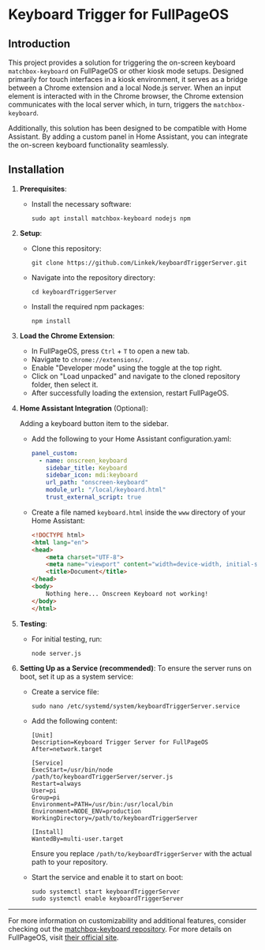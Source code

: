 # Keyboard Trigger for FullPageOS

## Introduction

This project provides a solution for triggering the on-screen keyboard `matchbox-keyboard` on FullPageOS or other kiosk mode setups. Designed primarily for touch interfaces in a kiosk environment, it serves as a bridge between a Chrome extension and a local Node.js server. When an input element is interacted with in the Chrome browser, the Chrome extension communicates with the local server which, in turn, triggers the `matchbox-keyboard`.

Additionally, this solution has been designed to be compatible with Home Assistant. By adding a custom panel in Home Assistant, you can integrate the on-screen keyboard functionality seamlessly.

## Installation

1. **Prerequisites**:
    - Install the necessary software:
      ```
      sudo apt install matchbox-keyboard nodejs npm
      ```

2. **Setup**:
    - Clone this repository:
      ```
      git clone https://github.com/Linkek/keyboardTriggerServer.git
      ```
    - Navigate into the repository directory:
      ```
      cd keyboardTriggerServer
      ```
    - Install the required npm packages:
      ```
      npm install
      ```

3. **Load the Chrome Extension**:
    - In FullPageOS, press `Ctrl` + `T` to open a new tab.
    - Navigate to `chrome://extensions/`.
    - Enable "Developer mode" using the toggle at the top right.
    - Click on "Load unpacked" and navigate to the cloned repository folder, then select it.
    - After successfully loading the extension, restart FullPageOS.

4. **Home Assistant Integration** (Optional):

   Adding a keyboard button item to the sidebar.

    - Add the following to your Home Assistant configuration.yaml:
      ```yaml
      panel_custom:
        - name: onscreen_keyboard
          sidebar_title: Keyboard
          sidebar_icon: mdi:keyboard
          url_path: "onscreen-keyboard"
          module_url: "/local/keyboard.html"
          trust_external_script: true
      ```

    - Create a file named `keyboard.html` inside the `www` directory of your Home Assistant:
      ```html
      <!DOCTYPE html>
      <html lang="en">
      <head>
          <meta charset="UTF-8">
          <meta name="viewport" content="width=device-width, initial-scale=1.0">
          <title>Document</title>
      </head>
      <body>
          Nothing here... Onscreen Keyboard not working! 
      </body>
      </html>
      ```

6. **Testing**:
    - For initial testing, run:
      ```
      node server.js
      ```

7. **Setting Up as a Service (recommended)**:
    To ensure the server runs on boot, set it up as a system service:

    - Create a service file:
      ```
      sudo nano /etc/systemd/system/keyboardTriggerServer.service
      ```

    - Add the following content:
      ```
      [Unit]
      Description=Keyboard Trigger Server for FullPageOS
      After=network.target

      [Service]
      ExecStart=/usr/bin/node /path/to/keyboardTriggerServer/server.js
      Restart=always
      User=pi
      Group=pi
      Environment=PATH=/usr/bin:/usr/local/bin
      Environment=NODE_ENV=production
      WorkingDirectory=/path/to/keyboardTriggerServer

      [Install]
      WantedBy=multi-user.target
      ```

      Ensure you replace `/path/to/keyboardTriggerServer` with the actual path to your repository.

    - Start the service and enable it to start on boot:
      ```
      sudo systemctl start keyboardTriggerServer
      sudo systemctl enable keyboardTriggerServer
      ```

---

For more information on customizability and additional features, consider checking out the [matchbox-keyboard repository](https://github.com/mwilliams03/matchbox-keyboard). For more details on FullPageOS, visit [their official site](https://github.com/guysoft/FullPageOS).
